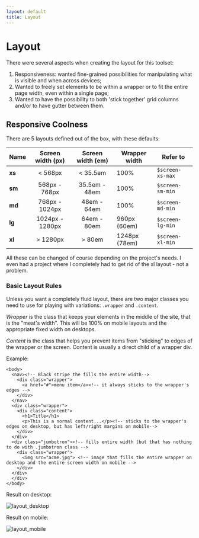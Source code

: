 ```yaml
---
layout: default
title: Layout
---
```

# Layout

There were several aspects when creating the layout for this toolset:

1. Responsiveness: wanted fine-grained possibilities for manipulating what is visible and when across devices;
2. Wanted to freely set elements to be within a wrapper or to fit the entire page width, even within a single page;
3. Wanted to have the possibility to both 'stick together' grid columns and/or to have gutter between them.

## Responsive Coolness

There are 5 layouts defined out of the box, with these defaults:

| Name   | Screen width (px) | Screen width (em) | Wrapper width | Refer to         |
|--------|:-----------------:|:-----------------:|---------------|------------------|
| **xs** | < 568px           | < 35.5em          | 100%          | `$screen-xs-max` |
| **sm** | 568px - 768px     | 35.5em - 48em     | 100%          | `$screen-sm-min` |
| **md** | 768px - 1024px    | 48em - 64em       | 100%          | `$screen-md-min` |
| **lg** | 1024px - 1280px   | 64em - 80em       | 960px (60em)  | `$screen-lg-min` |
| **xl** | > 1280px          | > 80em            | 1248px (78em) | `$screen-xl-min` |


All these can be changed of course depending on the project's needs. I even had a project where I completely had to get rid of the xl layout - not a problem.

### Basic Layout Rules

Unless you want a completely fluid layout, there are two major classes you need to use for playing with variations: `.wrapper` and `.content`.

*Wrapper* is the class that keeps your elements in the middle of the site, that is the "meat's width". This will be 100% on mobile layouts and the appropriate fixed width on desktops.

*Content* is the class that helps you prevent items from "sticking" to edges of the wrapper or the screen. Content is usually a direct child of a wrapper div.

Example:

```
<body>
  <nav><!-- Black stripe the fills the entire width-->
    <div class="wrapper">
      <a href="#">menu item</a><!-- it always sticks to the wrapper's edges -->
    </div>
  </nav>
  <div class="wrapper">
    <div class="content">
      <h1>Title</h1>
      <p>This is a normal content...</p><!-- sticks to the wrapper's edges on desktop, but has left/right margins on mobile-->
    </div>
  </div>
  <div class="jumbotron"><!-- fills entire width (but that has nothing to do with .jumbotron class -->
    <div class="wrapper">
      <img src="acme.jpg"> <!-- image that fills the entire wrapper on desktop and the entire screen width on mobile -->
    </div>
  </div>
  </div>
</body>
```

Result on desktop:

![layout_desktop](img/layout_desktop.png)

Result on mobile:

![layout_mobile](img/layout_mobile.png)